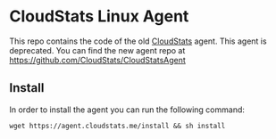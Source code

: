 # CloudStats Linux Agent

This repo contains the code of the old [CloudStats](http://cloudstats.me) agent.
This agent is deprecated. You can find the new agent repo at https://github.com/CloudStats/CloudStatsAgent

## Install
In order to install the agent you can run the following command:

```
wget https://agent.cloudstats.me/install && sh install
```
